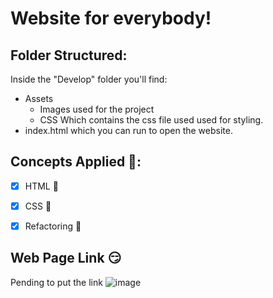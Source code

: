 # Website for everybody!

## Folder Structured:
Inside the "Develop" folder you'll find:
- Assets 
    - Images used for the project
    - CSS Which contains the css file used used for styling.
- index.html which you can run to open the website.

## Concepts Applied 🧐:
- [x] HTML 🦴

- [x] CSS 🎨

- [x] Refactoring 🤔

## Web Page Link 😏
Pending to put the link
![image](image1.gif)